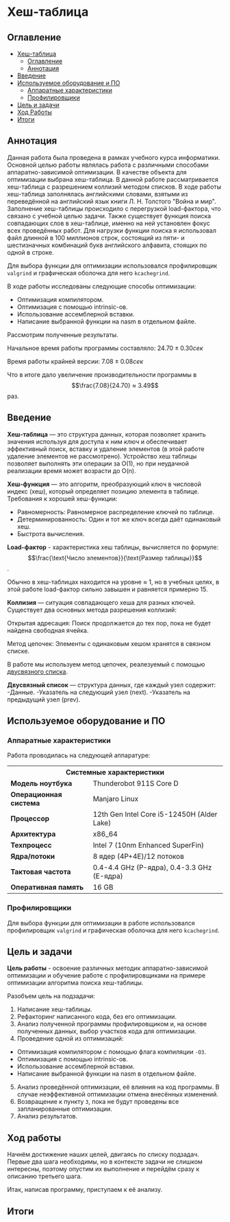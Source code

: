 # Хеш-таблица

## Оглавление
- [Хеш-таблица](#хеш-таблица)
  - [Оглавление](#оглавление)
  - [Аннотация](#аннотация)
- [Введение](#введение)
- [Используемое оборудование и ПО](#используемое-оборудование-и-по)
  - [Аппаратные характеристики](#аппаратные-характеристики)
  - [Профилировщики](#профилировщики)
- [Цель и задачи](#цель-и-задачи)
- [Ход Работы](#ход-работы)
- [Итоги](#итоги)

## Аннотация

Данная работа была проведена в рамках учебного курса информатики. Основной целью работы являлась работа с различными способами аппаратно-зависимой оптимизации. В качестве объекта для оптимизации выбрана хеш-таблица. В данной работе рассматривается хеш-таблица с разрешением коллизий методом списков. В ходе работы хеш-таблица заполнялась английскими словами, взятыми из переведённой на английский язык книги Л. Н. Толстого "Война и мир". Заполнение хеш-таблицы происходило с перегрузкой load-фактора, что связано с учебной целью задачи. Также существует функция поиска совпадающих слов в хеш-таблице, именно на ней установлен фокус всех проведённых работ. Для нагрузки функции поиска я использовал файл длинной в 100 миллионов строк, состоящий из пяти- и шестизначных комбинаций букв английского алфавита, стоящих по одной в строке. 

Для выбора функции для оптимизации использовался профилировщик `valgrind` и графическая оболочка для него `kcachegrind`.

В ходе работы исследованы следующие способы оптимизации:
- Оптимизация компилятором.
- Оптимизация с помощью intrinsic-ов.
- Использование ассемблерной вставки.
- Написание выбранной функции на nasm в отдельном файле.

Рассмотрим полученные результаты. 

Начальное время работы программы составляло: $24.70±0.30сек$

Время работы крайней версии: $7.08±0.08сек$

Что в итоге дало увеличение производительности программы в $$\frac{7.08}{24.70} ≈ 3.49$$ раз.

## Введение

**Хеш-таблица** — это структура данных, которая позволяет хранить значения используя для доступа к ним *ключ* и обеспечивает эффективный поиск, вставку и удаление элементов (в этой работе удаление элементов не рассмотрено). Устройство хеш таблицы позволяет выполнять эти операции за O(1), но при неудачной реализации время может возрасти до O(n).

**Хеш-функция** — это алгоритм, преобразующий ключ в числовой индекс (хеш), который определяет позицию элемента в таблице.
Требования к хорошей хеш-функции:
- Равномерность: Равномерное распределение ключей по таблице.
- Детерминированность: Один и тот же ключ всегда даёт одинаковый хеш.
- Быстрота вычисления.

**Load-фактор** - характеристика хеш таблицы, вычисляется по формуле: $$\frac{\text{Число  элементов}}{\text{Размер  таблицы}}$$.

Обычно в хеш-таблицах находится на уровне ≈ 1, но в учебных целях, в этой работе load-фактор сильно завышен и равняется примерно 15.

**Коллизия** — ситуация совпадающего хеша для разных ключей. Существует два основных метода разрешения коллизий:

Открытая адресация: Поиск продолжается до тех пор, пока не будет найдена свободная ячейка.

Метод цепочек: Элементы с одинаковым хешом хранятся в связном списке.

В работе мы используем метод цепочек, реалезуемый с помощью [двусвязного списка](https://github.com/obzix-128/List).

**Двусвязный список** — структура данных, где каждый узел содержит:
-Данные.
-Указатель на следующий узел (next).
-Указатель на предыдущий узел (prev).

## Используемое оборудование и ПО

### Аппаратные характеристики

Работа проводилась на следующей аппаратуре:

<table>
  <tr>
    <th colspan="2">Системные характеристики</th>
  </tr>
  <tr>
    <td><strong>Модель ноутбука</strong></td>
    <td>Thunderobot 911S Core D</td>
  </tr>
  <tr>
    <td><strong>Операционная система</strong></td>
    <td>Manjaro Linux</td>
  </tr>
  <tr>
    <td><strong>Процессор</strong></td>
    <td>12th Gen Intel Core i5-12450H (Alder Lake)</td>
  </tr>
  <tr>
    <td><strong>Архитектура</strong></td>
    <td>x86_64</td>
  </tr>
  <tr>
    <td><strong>Техпроцесс</strong></td>
    <td>Intel 7 (10nm Enhanced SuperFin)</td>
  </tr>
  <tr>
    <td><strong>Ядра/потоки</strong></td>
    <td>8 ядер (4P+4E)/12 потоков</td>
  </tr>
  <tr>
    <td><strong>Тактовая частота</strong></td>
    <td>0.4-4.4 GHz (P-ядра), 0.4-3.3 GHz (E-ядра)</td>
  </tr>
  <tr>
    <td><strong>Оперативная память</strong></td>
    <td>16 GB</td>
  </tr>
</table>

### Профилировщики

Для выбора функции для оптимизации в работе использовался профилировщик `valgrind` и графическая оболочка для него `kcachegrind`.

## Цель и задачи

**Цель работы** - освоение различных методик аппаратно-зависимой оптимизации и обучение работе с профилировщиками на примере оптимизации алгоритма поиска хеш-таблицы.

Разобъем цель на подзадачи:

1. Написание хеш-таблицы.
2. Рефакторинг написанного кода, без его оптимизации.
3. Анализ полученной программы профилировщиком и, на основе полученных данных, выбор участков кода для оптимизации.
4. Проведение одной из оптимизаций:
  - Оптимизация компилятором с помощью флага компиляции `-O3`.
  - Оптимизация с помощью intrinsic-ов.
  - Использование ассемблерной вставки.
  - Написание выбранной функции на nasm в отдельном файле.
5. Анализ проведённой оптимизации, её влияния на код программы. В случае неэффективной оптимизации отмена внесённых изменений.
6. Возвращение к пункту `3`, пока не будут проведены все запланированные оптимизации.
7. Анализ результатов.

## Ход работы

Начнём достижение наших целей, двигаясь по списку подзадач. Первые два шага необходимы, но в контексте задачи не слишком интересны, поэтому опустим их выполнение и перейдём сразу к описанию третьего шага.

Итак, написав программу, приступаем к её анализу. 



## Итоги
